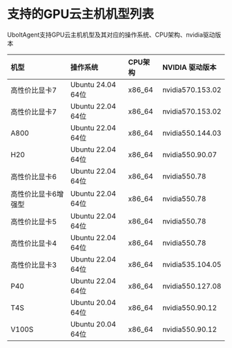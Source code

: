 # 支持的GPU云主机机型列表

UboltAgent支持GPU云主机机型及其对应的操作系统、CPU架构、nvidia驱动版本

| **机型**            | **操作系统**      | CPU架构 | **NVIDIA 驱动版本** |
| :------------------- | :----------------- | :------- | :------------------- |
| 高性价比显卡7       | Ubuntu 24.04 64位 | x86_64  | nvidia570.153.02    |
| 高性价比显卡7       | Ubuntu 22.04 64位 | x86_64  | nvidia570.153.02    |
| A800                | Ubuntu 22.04 64位 | x86_64  | nvidia550.144.03    |
| H20                 | Ubuntu 22.04 64位 | x86_64  | nvidia550.90.07     |
| 高性价比显卡6       | Ubuntu 22.04 64位 | x86_64  | nvidia550.78        |
| 高性价比显卡6增强型 | Ubuntu 22.04 64位 | x86_64  | nvidia550.78        |
| 高性价比显卡5       | Ubuntu 22.04 64位 | x86_64  | nvidia550.78        |
| 高性价比显卡4       | Ubuntu 22.04 64位 | x86_64  | nvidia550.78        |
| 高性价比显卡3       | Ubuntu 22.04 64位 | x86_64  | nvidia535.104.05    |
| P40                 | Ubuntu 22.04 64位 | x86_64  | nvidia550.127.08    |
| T4S                 | Ubuntu 20.04 64位 | x86_64  | nvidia550.90.12     |
| V100S               | Ubuntu 20.04 64位 | x86_64  | nvidia550.90.12     |

